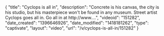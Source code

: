 {
    "title": "Cyclops is all in",
    "description": "Concrete is his canvas, the city is his studio, but his masterpiece won't be found in any museum. Street artist Cyclops goes all in. Go all in at http:\/\/www....",
    "videoid": "151282",
    "date_created": "1396646926",
    "date_modified": "1418181262",
    "type": "captivate",
    "layout": "video",
    "url": "\/v\/cyclops-is-all-in\/151282"
}